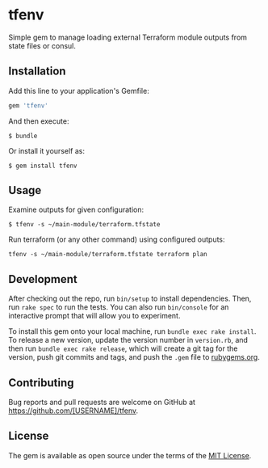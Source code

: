 # tfenv

Simple gem to manage loading external Terraform module outputs from state files or consul.

## Installation

Add this line to your application's Gemfile:

```ruby
gem 'tfenv'
```

And then execute:

    $ bundle

Or install it yourself as:

    $ gem install tfenv

## Usage

Examine outputs for given configuration:

````
$ tfenv -s ~/main-module/terraform.tfstate
````

Run terraform (or any other command) using configured outputs:

````
tfenv -s ~/main-module/terraform.tfstate terraform plan
````

## Development

After checking out the repo, run `bin/setup` to install dependencies. Then, run `rake spec` to run the tests. You can also run `bin/console` for an interactive prompt that will allow you to experiment.

To install this gem onto your local machine, run `bundle exec rake install`. To release a new version, update the version number in `version.rb`, and then run `bundle exec rake release`, which will create a git tag for the version, push git commits and tags, and push the `.gem` file to [rubygems.org](https://rubygems.org).

## Contributing

Bug reports and pull requests are welcome on GitHub at https://github.com/[USERNAME]/tfenv.


## License

The gem is available as open source under the terms of the [MIT License](http://opensource.org/licenses/MIT).

